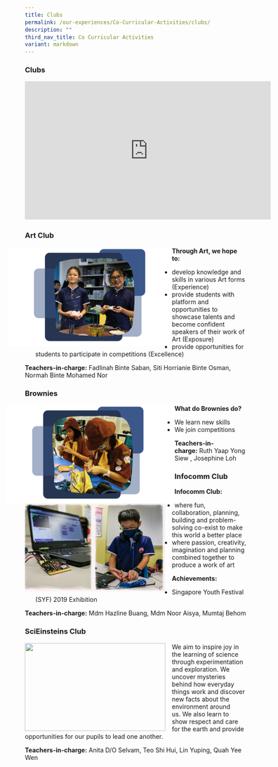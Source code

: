 ```yaml
---
title: Clubs
permalink: /our-experiences/Co-Curricular-Activities/clubs/
description: ""
third_nav_title: Co Curricular Activities
variant: markdown
---
```

### Clubs

<iframe width="560" height="315" src="https://www.youtube.com/embed/hMN1SOpXEyI" title="YouTube video player" frameborder="0" allow="accelerometer; autoplay; clipboard-write; encrypted-media; gyroscope; picture-in-picture" allowfullscreen=""></iframe>

### Art Club

<img src="/images/Art.png" style="width:400px;margin-right:-25px;margin-left:-40px" align="left"> 

**Through Art, we hope to:**&nbsp;

*   develop knowledge and skills in various Art forms (Experience)&nbsp; &nbsp;
*   provide students with platform and opportunities to showcase talents and become confident speakers of their work of Art (Exposure)
*   provide opportunities for students to participate in competitions (Excellence)

**Teachers-in-charge:**&nbsp;Fadlinah Binte Saban, Siti Horrianie Binte Osman, Normah Binte Mohamed Nor

### Brownies

<img src="/images/Brownies.png" style="width:400px;margin-right:-15px;margin-left:-44px" align="left"> 

**What do Brownies do?**  

*   We learn new skills
*   We join competitions

**Teachers-in-charge:**&nbsp;Ruth Yaap Yong Siew&nbsp;, Josephine Loh

### Infocomm Club

<img src="/images/cca8.png" style="width:320px;height:200px;margin-right:15px;" align="left"> 

**Infocomm Club:**  

*   where fun, collaboration, planning, building and problem-solving co-exist to make this world a better place
*   where passion, creativity, imagination and planning combined together to produce a work of art

**Achievements:**&nbsp;

*   Singapore Youth Festival (SYF) 2019 Exhibition
 

**Teachers-in-charge:**&nbsp;Mdm Hazline Buang, Mdm Noor Aisya,&nbsp;Mumtaj Behom

### SciEinsteins Club

<img src="/images/cca9.png" style="width:320px;height:200px;margin-right:15px;" align="left"> 

We aim to inspire joy in the learning of science through experimentation and exploration.&nbsp;We uncover mysteries behind how everyday things work and discover new facts about the environment around us.&nbsp;We also learn to show respect and care for the earth and provide opportunities for our pupils to lead one another.&nbsp;

**Teachers-in-charge:**&nbsp;Anita D/O Selvam, Teo Shi Hui, Lin Yuping, Quah Yee Wen